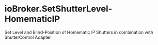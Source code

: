 # ioBroker.SetShutterLevel-HomematicIP
Set Level and Blind-Position of Homematic IP Shutters in combination with ShutterControl Adapter
